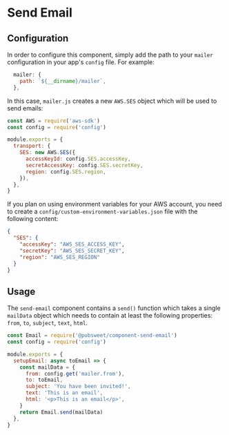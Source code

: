# Send Email

## Configuration

In order to configure this component, simply add the path to your `mailer` configuration in your app's `config` file. For example:

```js
  mailer: {
    path: `${__dirname}/mailer`,
  },
```

In this case, `mailer.js` creates a new `AWS.SES` object which will be used to send emails:

```js
const AWS = require('aws-sdk')
const config = require('config')

module.exports = {
  transport: {
    SES: new AWS.SES({
      accessKeyId: config.SES.accessKey,
      secretAccessKey: config.SES.secretKey,
      region: config.SES.region,
    }),
  },
}
```

If you plan on using environment variables for your AWS account, you need to create a `config/custom-environment-variables.json` file with the following content:

```json
{
  "SES": {
    "accessKey": "AWS_SES_ACCESS_KEY",
    "secretKey": "AWS_SES_SECRET_KEY",
    "region": "AWS_SES_REGION"
  }
}
```

## Usage

The `send-email` component contains a `send()` function which takes a single `mailData` object which needs to contain at least the following properties: `from`, `to`, `subject`, `text`, `html`.

```javascript
const Email = require('@pubsweet/component-send-email')
const config = require('config')

module.exports = {
  setupEmail: async toEmail => {
    const mailData = {
      from: config.get('mailer.from'),
      to: toEmail,
      subject: 'You have been invited!',
      text: 'This is an email',
      html: '<p>This is an email</p>',
    }
    return Email.send(mailData)
  },
}
```
